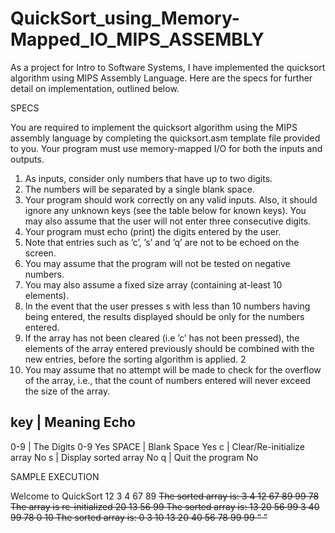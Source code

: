 # QuickSort_using_Memory-Mapped_IO_MIPS_ASSEMBLY

As a project for Intro to Software Systems, I have implemented the quicksort algorithm using MIPS Assembly Language. Here are the specs for further detail on implementation, outlined below.


SPECS

You are required to implement the quicksort algorithm using the MIPS assembly language by completing the quicksort.asm template file provided to you. Your program must use memory-mapped I/O for both the inputs and outputs.

1. As inputs, consider only numbers that have up to two digits.
2. The numbers will be separated by a single blank space.
3. Your program should work correctly on any valid inputs. Also, it should ignore any unknown keys (see the table below for known keys). You may also assume that the user will not enter three consecutive digits.
4. Your program must echo (print) the digits entered by the user.
5. Note that entries such as ’c’, ’s’ and ’q’ are not to be echoed on the screen.
6. You may assume that the program will not be tested on negative numbers.
7. You may also assume a fixed size array (containing at-least 10 elements).
8. In the event that the user presses s with less than 10 numbers having being entered, the results displayed should be only for the numbers entered.
9. If the array has not been cleared (i.e ’c’ has not been pressed), the elements of the array entered previously should be combined with the new entries, before the sorting algorithm is applied.
2
10. You may assume that no attempt will be made to check for the overflow of the array, i.e., that the count of numbers entered will never exceed the size of the array.

key   |   Meaning                     Echo
-----------------------------------------
0-9   |   The Digits 0-9              Yes
SPACE |   Blank Space                 Yes
c     |   Clear/Re-initialize array    No
s     |   Display sorted array         No
q     |   Quit the program             No

SAMPLE EXECUTION

  Welcome to QuickSort
  12 3 4 67 89 <s>
  The sorted array is: 3 4 12 67 89
  99 78 <c>
  The array is re-initialized
  20 13 56 99 <s>
  The sorted array is: 13 20 56 99
  3 40 99 78 0 10 <s>
  The sorted array is: 0 3 10 13 20 40 56 78 99 99
  <q>
  <program ends>


